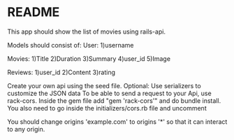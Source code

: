 # README

This app should show the list of movies using rails-api.

Models should  consist of:
User:
1)username

Movies:
1)Title
2)Duration
3)Summary
4)user_id
5)Image



Reviews:
1)user_id
2)Content
3)rating

Create your own api using the seed file.
Optional: Use serializers to customize the JSON data
To be able to send a request to your Api, use rack-cors. Inside the gem file add "gem 'rack-cors'" and do bundle install. You also need to go inside the initializers/cors.rb file and uncomment 

<!-- Rails.application.config.middleware.insert_before 0, Rack::Cors do
  allow do
    origins 'example.com'

    resource '*',
      headers: :any,
      methods: [:get, :post, :put, :patch, :delete, :options, :head]
  end -->

You should change origins 'example.com' to origins '*' so that it can interact to any origin.